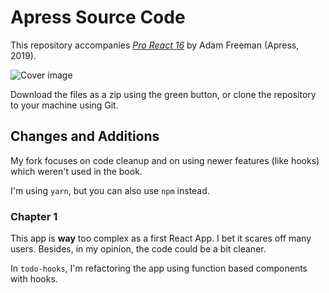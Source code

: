 # Apress Source Code

This repository accompanies [*Pro React 16*](https://www.apress.com/9781484244500) by Adam Freeman (Apress, 2019).

[comment]: #cover
![Cover image](9781484244500.jpg)

Download the files as a zip using the green button, or clone the repository to your machine using Git.

## Changes and Additions

My fork focuses on code cleanup and on using newer features (like hooks) which weren't used in the book.

I'm using `yarn`, but you can also use `npm` instead.

### Chapter 1

This app is **way** too complex as a first React App. I bet it scares off many users. Besides, in my opinion, the code could be a bit cleaner.

In `todo-hooks`, I'm refactoring the app using function based components with hooks.
